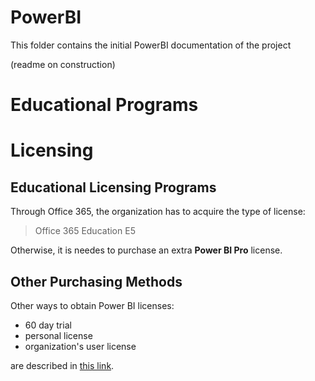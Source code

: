 # PowerBI

This folder contains the initial PowerBI documentation of the project

(readme on construction)





# Educational Programs



# Licensing

## Educational Licensing Programs



Through Office 365, the organization has to acquire the type of license:

>  Office 365 Education E5 

Otherwise, it is needes to purchase an extra **Power BI Pro** license.



## Other Purchasing Methods 



Other ways to obtain Power BI licenses: 

- 60 day trial
- personal license
- organization's user license

are described in [this link][purchaselicenses].













[purchaselicenses]:(https://powerbi.microsoft.com/en-us/documentation/powerbi-admin-purchasing-power-bi-pro/)